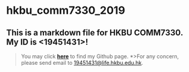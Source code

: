 hkbu_comm7330_2019
========
## This is a markdown file for HKBU COMM7330. My ID is <19451431>!
>You may click [**here**](https://github.com/SimonWangOne) to find my Github page.
*>For any concern, please send email to <19451431@life.hkbu.edu.hk>.

